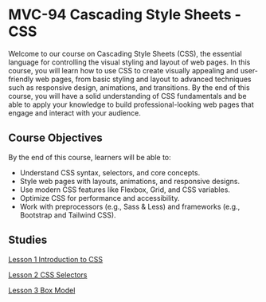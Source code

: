 # MVC-94 Cascading Style Sheets - CSS
Welcome to our course on Cascading Style Sheets (CSS), the essential language for controlling the visual styling and layout of web pages. In this course, you will learn how to use CSS to create visually appealing and user-friendly web pages, from basic styling and layout to advanced techniques such as responsive design, animations, and transitions. By the end of this course, you will have a solid understanding of CSS fundamentals and be able to apply your knowledge to build professional-looking web pages that engage and interact with your audience.

## Course Objectives
By the end of this course, learners will be able to:
- Understand CSS syntax, selectors, and core concepts.
- Style web pages with layouts, animations, and responsive designs.
- Use modern CSS features like Flexbox, Grid, and CSS variables.
- Optimize CSS for performance and accessibility.
- Work with preprocessors (e.g., Sass & Less) and frameworks (e.g., Bootstrap and Tailwind CSS).

## Studies

[Lesson 1 Introduction to CSS](Lesson_01/Readme.md)

[Lesson 2 CSS Selectors](Lesson_02/Readme.md)

[Lesson 3 Box Model](Lesson_03/Readme.md)
